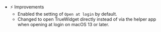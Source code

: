 -   ⚡️ Improvements
    -   Enabled the setting of `Open at login` by default.
    -   Changed to open TrueWidget directly instead of via the helper app when opening at login on macOS 13 or later.
